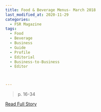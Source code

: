 ```yaml
---
title: Food & Beverage Menus- March 2018
last_modified_at: 2020-11-29
categories:
  - FSR Magazine
tags:
  - Food
  - Beverage
  - Business
  - Guide
  - Profile
  - Editorial 
  - Business-to-Business
  - Editor



---
```


> p. 16-34

<a href="http://www.omagdigital.com/publication/?i=476712&ver=html5&p=18" target="_blank">Read Full Story</a>
